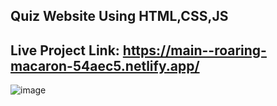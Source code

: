 ## Quiz Website Using HTML,CSS,JS
## Live Project Link: https://main--roaring-macaron-54aec5.netlify.app/
![image](https://github.com/arpit5220/Quiz_Website/assets/94009815/934b619f-a21f-4bcb-96d1-000ba20bc537)

